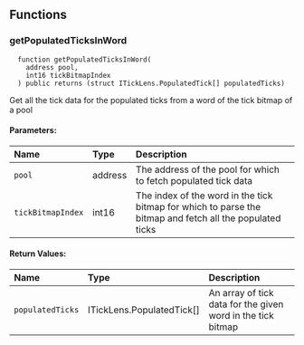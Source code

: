 ## Functions

### getPopulatedTicksInWord

```solidity
  function getPopulatedTicksInWord(
    address pool,
    int16 tickBitmapIndex
  ) public returns (struct ITickLens.PopulatedTick[] populatedTicks)
```

Get all the tick data for the populated ticks from a word of the tick bitmap of a pool

#### Parameters:

| Name              | Type    | Description                                                                |
| :---------------- | :------ | :------------------------------------------------------------------------- |
| `pool`            | address | The address of the pool for which to fetch populated tick data             |
| `tickBitmapIndex` | int16   | The index of the word in the tick bitmap for which to parse the bitmap and fetch all the populated ticks |


#### Return Values:

| Name             | Type                      | Description                                                 |
| :--------------- | :------------------------ | :---------------------------------------------------------- |
| `populatedTicks` | ITickLens.PopulatedTick[] | An array of tick data for the given word in the tick bitmap |

